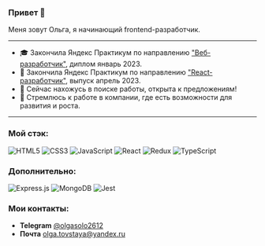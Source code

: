 ### Привет 👋

Меня зовут Ольга, я начинающий frontend-разработчик.

____
- 🎓 Закончила Яндекс Практикум по направлению ["Веб-разработчик"](https://practicum.yandex.ru/web/), диплом январь 2023.
- 🌱 Закончила Яндекс Практикум по направлению ["React-разработчик"](https://practicum.yandex.ru/react/), выпуск апрель 2023. 
- 💪 Сейчас нахожусь в поиске работы, открыта к предложениям!
- 🚀 Стремлюсь к работе в компании, где есть возможности для развития и роста.

____

### Мой стэк:
![HTML5](https://img.shields.io/badge/html5-%23E34F26.svg?style=for-the-badge&logo=html5&logoColor=white)
![CSS3](https://img.shields.io/badge/css3-%231572B6.svg?style=for-the-badge&logo=css3&logoColor=white)
![JavaScript](https://img.shields.io/badge/javascript-%23323330.svg?style=for-the-badge&logo=javascript&logoColor=%23F7DF1E)
![React](https://img.shields.io/badge/react-%2320232a.svg?style=for-the-badge&logo=react&logoColor=%2361DAFB)
![Redux](https://img.shields.io/badge/redux-%23593d88.svg?style=for-the-badge&logo=redux&logoColor=white)
![TypeScript](https://img.shields.io/badge/typescript-%23007ACC.svg?style=for-the-badge&logo=typescript&logoColor=white)

### Дополнительно:
![Express.js](https://img.shields.io/badge/express.js-%23404d59.svg?style=for-the-badge&logo=express&logoColor=%2361DAFB)
![MongoDB](https://img.shields.io/badge/MongoDB-%234ea94b.svg?style=for-the-badge&logo=mongodb&logoColor=white)
![Jest](https://img.shields.io/badge/-jest-%23C21325?style=for-the-badge&logo=jest&logoColor=white)

### Мои контакты:
-  __Telegram__ [@olgasolo2612](https://t.me/olgasolo2612)
-  __Почта__ olga.tovstaya@yandex.ru

<!--
**Olga-Soloveva/Olga-Soloveva** is a ✨ _special_ ✨ repository because its `README.md` (this file) appears on your GitHub profile.

Here are some ideas to get you started:

- 🔭 I’m currently working on ...
- 🌱 I’m currently learning ...
- 👯 I’m looking to collaborate on ...
- 🤔 I’m looking for help with ...
- 💬 Ask me about ...
- 📫 How to reach me: ...
- 😄 Pronouns: ...
- ⚡ Fun fact: ...
-->
